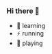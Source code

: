 ### Hi there 👋

- 🌱 learning
- ⚡ running
- 🤔 playing
<!--
**exposir/exposir** is a ✨ _special_ ✨ repository because its `README.md` (this file) appears on your GitHub profile.

Here are some ideas to get you started:


- 🌱 I’m currently learning ...
- 👯 I’m looking to collaborate on ...
- 🤔 I’m looking for help with ...
- 💬 Ask me about ...
- 📫 How to reach me: ...
- 😄 Pronouns: ...
- ⚡ Fun fact: ...
-->

<!-- [![Anurag's github stats](https://github-readme-stats.vercel.app/api?username=exposir)](https://github.com/anuraghazra/github-readme-stats)
